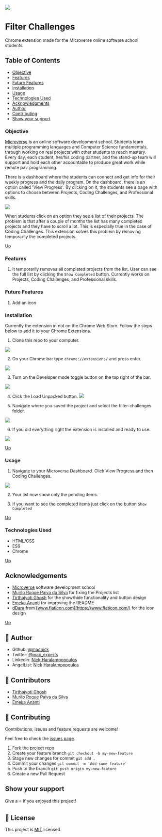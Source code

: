 ![](https://img.shields.io/badge/Microverse-blueviolet)

# Filter Challenges

Chrome extension made for the Microverse online software school students.

## Table of Contents

- [Objective](#Objective)
- [Features](#Features)
- [Future Features](#Future-Features)
- [Installation](#Installation)
- [Usage](#Usage)
- [Technologies Used](#Technologies-Used)
- [Acknowledgments](#Acknowledgments)
- [Author](#Author)
- [Contributing](#Contributing)
- [Show your support](#Show-your-support)

### Objective

[Microverse](https://www.microverse.org) is an online software development school. Students learn multiple programming languages and Computer Science fundamentals, through working on real projects with other students to reach mastery. Every day, each student, her/his coding partner, and the stand-up team will support and hold each other accountable to produce great work while remote pair programming.

There is a dashboard where the students can connect and get info for their weekly progress and the daily program. On the dashboard, there is an option called 'View Progress'. By clicking on it, the students see a page with options to choose between Projects, Coding Challenges, and Professional skills.

<img src="img/screen1.jpg">

When students click on an option they see a list of their projects. The problem is that after a couple of months the list has many completed projects and they have to scroll a lot. This is especially true in the case of Coding Challenges. This extension solves this problem by removing temporarily the completed projects.

[Up](#Table-of-Contents)

### Features

1. It temporarily removes all completed projects from the list. User can see the full list by clicking the `Show Completed` button. Currently works on Projects, Coding Challenges, and Professional skills.

### Future Features

1. Add an icon

### Installation

Currently the extension in not on the Chrome Web Store. Follow the steps below to add it to your Chrome Extensions.

1. Clone this repo to your computer.

<img src="img/screen2.jpg">

2. On your Chrome bar type `chrome://extensions/` and press enter.

<img src="img/screen3.jpg">

3. Turn on the Developer mode toggle button on the top right of the bar.

<img src="img/screen4.jpg">

4. Click the Load Unpacked button.
   <img src="img/screen5.jpg">

5. Navigate where you saved the project and select the filter-challenges folder.

<img src="img/screen6.jpg">

6. If you did everything right the extension is installed and ready to use.

<img src="img/screen7.jpg">

[Up](#Table-of-Contents)

### Usage

1. Navigate to your Microverse Dashboard. Click View Progress and then Coding Challenges.

<img src="img/screen8.jpg">

2. Your list now show only the pending items.

3. If you want to see the completed items just click on the button `Show Completed`

[Up](#Table-of-Contents)

### Technologies Used

- HTML/CSS
- ES6
- Chrome

[Up](#Table-of-Contents)

## Acknowledgements

- [Microverse](https://www.microverse.org) software development school
- [Murilo Roque Paiva da Silva](https://github.com/MuriloRoque) for fixing the Projects list
- [Tirthajyoti Ghosh](https://github.com/tirthajyoti-ghosh) for the show/hide functionality and button design
- [Emeka Ananti](https://github.com/eananti) for improving the README
- [dDara](https://www.flaticon.com/authors/ddara) from [www.flaticon.com](https://www.flaticon.com/) for the icon design


[Up](#Table-of-Contents)

## 👤 Author

- Github: [@macnick](https://github.com/macnick)
- Twitter: [@mac_experts](https://twitter.com/mac_experts)
- Linkedin: [Nick Haralampopoulos](https://www.linkedin.com/in/nick-haralampopoulos/)
- AngelList: [Nick Haralampopoulos](https://angel.co/u/nick-haralampopoulos)

## 🤝 Contributors

- [Tirthajyoti Ghosh](https://github.com/tirthajyoti-ghosh)
- [Murilo Roque Paiva da Silva](https://github.com/MuriloRoque)
- [Emeka Ananti](https://github.com/eananti)

## 🤝 Contributing

Contributions, issues and feature requests are welcome!

Feel free to check the [issues page](https://github.com/macnick/filter-challenges/issues).

1. Fork the [project repo](https://github.com/macnick/filter-challenges/fork)
2. Create your feature branch ```git checkout -b my-new-feature```
3. Stage new changes for commit ```git add .```
4. Commit your changes ```git commit -m 'Add some feature'```
5. Push to the branch ```git push origin my-new-feature```
6. Create a new Pull Request

## Show your support

Give a ⭐️ if you enjoyed this project!

## 📝 License

This project is [MIT](lic.url) licensed.
